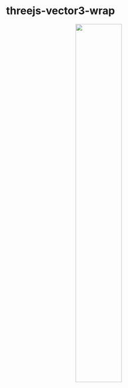 # threejs-vector3-wrap


<div align="center">
      <a href="https://www.youtube.com/watch?v=ytZkhOnqHCA">
         <img src="https://img.youtube.com/vi/ytZkhOnqHCA/0.jpg" style="width:50%;">
      </a>
</div>